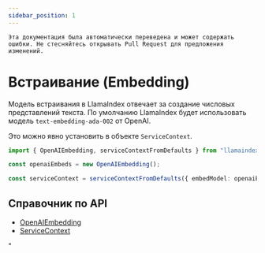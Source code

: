 ```yaml
---
sidebar_position: 1
---
```


`Эта документация была автоматически переведена и может содержать ошибки. Не стесняйтесь открывать Pull Request для предложения изменений.`

# Встраивание (Embedding)

Модель встраивания в LlamaIndex отвечает за создание числовых представлений текста. По умолчанию LlamaIndex будет использовать модель `text-embedding-ada-002` от OpenAI.

Это можно явно установить в объекте `ServiceContext`.

```typescript
import { OpenAIEmbedding, serviceContextFromDefaults } from "llamaindex";

const openaiEmbeds = new OpenAIEmbedding();

const serviceContext = serviceContextFromDefaults({ embedModel: openaiEmbeds });
```

## Справочник по API

- [OpenAIEmbedding](../../api/classes/OpenAIEmbedding.md)
- [ServiceContext](../../api/interfaces/ServiceContext.md)

"
